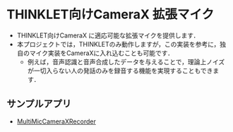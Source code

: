 # THINKLET向けCameraX 拡張マイク
- THINKLET向けCameraX に適応可能な拡張マイクを提供します．
- 本プロジェクトでは，THINKLETのみ動作しますが，この実装を参考に，独自のマイク実装をCameraXに入れ込むことも可能です．
  - 例えば，音声認識と音声合成したデータを与えることで，理論上ノイズが一切入らない人の発話のみを録音する機能を実現することもできます．

## サンプルアプリ
- [MultiMicCameraXRecorder](./sample/MultiMicCameraXRecorder/README.md)
